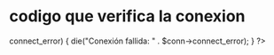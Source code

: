 # codigo que verifica la conexion


<?php
$servername = "localhost";
$username = "root";
$password = "";
$database = "Alumnos";

$conn = new mysqli($servername, $username, $password, $database);

if ($conn->connect_error) {
    die("Conexión fallida: " . $conn->connect_error);
}
?>
